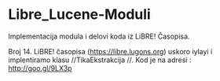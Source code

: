 Libre_Lucene-Moduli
===================

Implementacija modula i delovi koda iz LiBRE! Časopisa.

Broj 14. LiBRE! časopisa (https://libre.lugons.org) uskoro iylayi i implentiramo klasu //TikaEkstrakcija //.
Kod je na adresi :  http://goo.gl/9LX3p